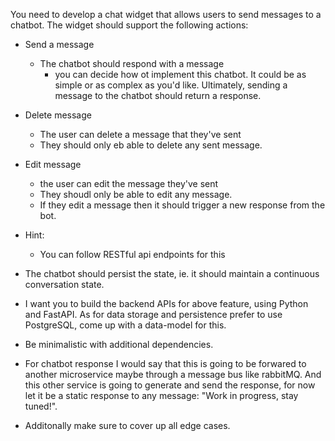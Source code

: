 You need to develop a chat widget that allows users to send messages to a chatbot. The widget should support the following actions:
* Send a message
    * The chatbot should respond with a message
        * you can decide how ot implement this chatbot. It could be as simple or as complex as you'd like. Ultimately, sending a message to the chatbot should return a response.
* Delete message
    * The user can delete a message that they've sent
    * They should only eb able to delete any sent message.
* Edit message
    * the user can edit the message they've sent
    * They shoudl only be able to edit any message.
    * If they edit a message then it should trigger a new response from the bot.

* Hint:
    * You can follow RESTful api endpoints for this
* The chatbot should persist the state, ie. it should maintain a continuous conversation state.


* I want you to build the backend APIs for above feature, using Python and FastAPI. As for data storage and persistence prefer to use PostgreSQL, come up with a data-model for this.
* Be minimalistic with additional dependencies.
* For chatbot response I would say that this is going to be forwared to another microservice maybe through a message bus like rabbitMQ. And this other service is going to generate and send the response, for now let it be a static response to any message: "Work in progress, stay tuned!".
* Additonally make sure to cover up all edge cases.
